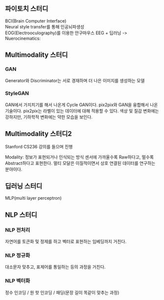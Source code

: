 ## 파이토치 스터디
BCI(Brain Computer Interface)  
Neural style transfer를 통해 인공뇌파생성  
EOG(Electrooculography)를 이용한 안구마우스
EEG + 딥러닝 -> Nuerocinematics:
  
## Multimodality 스터디
### GAN
Generator와 Discriminator는 서로 경재하며 더 나은 이미지를 생성하는 모델
  
### StyleGAN
GAN에서 가지치기를 해서 나온게 Cycle GAN이다.
pix2pix와 GAN을 융합해서 나온 기술이다.
pix2pix는 라벨이 있는 데이터에 대해 적용할 수 있다.
색상 및 질감 변화에는 강하지만, 기하학적 변화에는 약한 모습을 보인다.
  
## Multimodality 스터디2
Stanford CS236 강의를 들으며 진행
  
Modality: 정보가 표현되거나 인식되는 방식
센서에 가까울수록 Raw하다고, 멀수록 Abstract하다고 표현한다.
멀티 모달은 이질적이면서 상호 연결된 데이터를 연구하는 분야이다.
  
  
## 딥러닝 스터디
MLP(multi layer perceptron)
  
  
## NLP 스터디
### NLP 전처리
자연어를 토큰화 및 정제를 하고 벡터로 표현하는 임베딩까지 거친다.
  
### NLP 정규화
대소문자 맞추고, 표제어를 통일하는 등의 과정을 거친다.
  
### NLP 벡터화
정수 인코딩 / 원 핫 인코딩 / 패딩(문장 길이 똑같이 맞추는 과정)